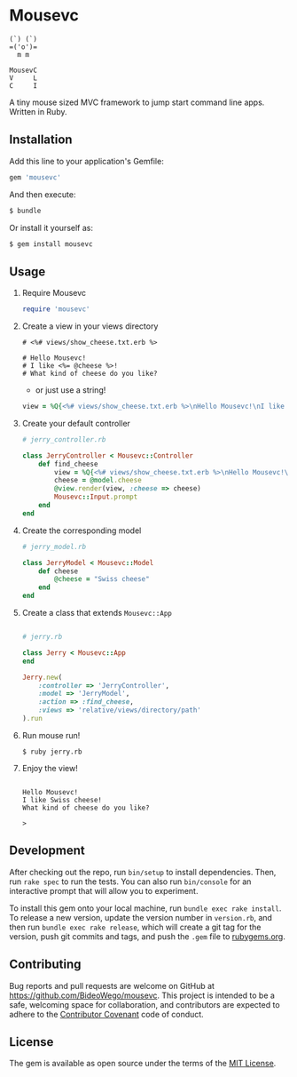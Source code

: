 # Mousevc

	(`) (`)
	=('o')=
	  m m  

	MousevC
	V     L
	C     I

A tiny mouse sized MVC framework to jump start command line apps. Written in Ruby.

## Installation

Add this line to your application's Gemfile:

```ruby
gem 'mousevc'
```

And then execute:

```sh
$ bundle
```

Or install it yourself as:

```sh
$ gem install mousevc
```

## Usage

1. Require Mousevc

	```ruby
	require 'mousevc'
	```

1. Create a view in your views directory

	```erb
	# <%# views/show_cheese.txt.erb %>

	# Hello Mousevc!
	# I like <%= @cheese %>!
	# What kind of cheese do you like?
	```

	- or just use a string!

	```ruby
	view = %Q{<%# views/show_cheese.txt.erb %>\nHello Mousevc!\nI like <%= @cheese %>!\nWhat kind of cheese do you like?}
	```

1. Create your default controller

	```ruby
	# jerry_controller.rb

	class JerryController < Mousevc::Controller
		def find_cheese
			view = %Q{<%# views/show_cheese.txt.erb %>\nHello Mousevc!\nI like <%= @cheese %>!\nWhat kind of cheese do you like?}
			cheese = @model.cheese
			@view.render(view, :cheese => cheese)
			Mousevc::Input.prompt
		end
	end
	```

1. Create the corresponding model

	```ruby
	# jerry_model.rb

	class JerryModel < Mousevc::Model
		def cheese
			@cheese = "Swiss cheese"
		end
	end
	```

1. Create a class that extends `Mousevc::App`

	```ruby

	# jerry.rb

	class Jerry < Mousevc::App
	end

	Jerry.new(
		:controller => 'JerryController',
		:model => 'JerryModel',
		:action => :find_cheese,
		:views => 'relative/views/directory/path'
	).run
	```

1. Run mouse run!

	```shell
	$ ruby jerry.rb
	```

1. Enjoy the view!

	```shell

	Hello Mousevc!
	I like Swiss cheese!
	What kind of cheese do you like?

	> 
	```

## Development

After checking out the repo, run `bin/setup` to install dependencies. Then, run `rake spec` to run the tests. You can also run `bin/console` for an interactive prompt that will allow you to experiment.

To install this gem onto your local machine, run `bundle exec rake install`. To release a new version, update the version number in `version.rb`, and then run `bundle exec rake release`, which will create a git tag for the version, push git commits and tags, and push the `.gem` file to [rubygems.org](https://rubygems.org).

## Contributing

Bug reports and pull requests are welcome on GitHub at https://github.com/BideoWego/mousevc. This project is intended to be a safe, welcoming space for collaboration, and contributors are expected to adhere to the [Contributor Covenant](contributor-covenant.org) code of conduct.


## License

The gem is available as open source under the terms of the [MIT License](http://opensource.org/licenses/MIT).

